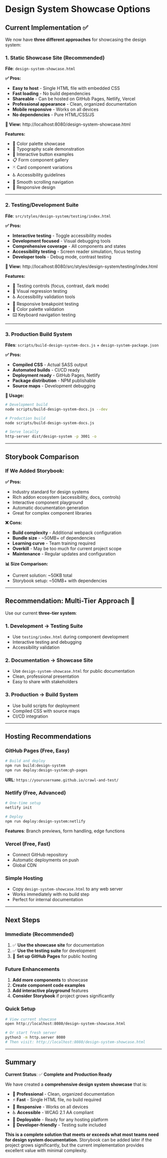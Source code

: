 # Design System Showcase Options

## Current Implementation ✅

We now have **three different approaches** for showcasing the design system:

### 1. **Static Showcase Site** (Recommended) 
**File**: `design-system-showcase.html`

**✅ Pros:**
- **Easy to host** - Single HTML file with embedded CSS
- **Fast loading** - No build dependencies
- **Shareable** - Can be hosted on GitHub Pages, Netlify, Vercel
- **Professional appearance** - Clean, organized documentation
- **Mobile responsive** - Works on all devices
- **No dependencies** - Pure HTML/CSS/JS

**👀 View:** http://localhost:8080/design-system-showcase.html

**Features:**
- 🎨 Color palette showcase
- 📝 Typography scale demonstration  
- 🔘 Interactive button examples
- 📋 Form component gallery
- 🃏 Card component variations
- ♿ Accessibility guidelines
- 🧭 Smooth scrolling navigation
- 📱 Responsive design

---

### 2. **Testing/Development Suite**
**File**: `src/styles/design-system/testing/index.html`

**✅ Pros:**
- **Interactive testing** - Toggle accessibility modes
- **Development focused** - Visual debugging tools
- **Comprehensive coverage** - All components and states
- **Accessibility testing** - Screen reader simulation, focus testing
- **Developer tools** - Debug mode, contrast testing

**👀 View:** http://localhost:8080/src/styles/design-system/testing/index.html

**Features:**
- 🔧 Testing controls (focus, contrast, dark mode)
- 🧪 Visual regression testing
- ♿ Accessibility validation tools
- 📱 Responsive breakpoint testing
- 🎨 Color palette validation
- ⌨️ Keyboard navigation testing

---

### 3. **Production Build System**
**Files**: `scripts/build-design-system-docs.js` + `design-system-package.json`

**✅ Pros:**
- **Compiled CSS** - Actual SASS output
- **Automated builds** - CI/CD ready
- **Deployment ready** - GitHub Pages, Netlify
- **Package distribution** - NPM publishable
- **Source maps** - Development debugging

**🚀 Usage:**
```bash
# Development build
node scripts/build-design-system-docs.js --dev

# Production build  
node scripts/build-design-system-docs.js

# Serve locally
http-server dist/design-system -p 3001 -o
```

---

## Storybook Comparison

### If We Added Storybook:

**✅ Pros:**
- Industry standard for design systems
- Rich addon ecosystem (accessibility, docs, controls)
- Interactive component playground
- Automatic documentation generation
- Great for complex component libraries

**❌ Cons:**
- **Build complexity** - Additional webpack configuration
- **Bundle size** - ~50MB+ of dependencies
- **Learning curve** - Team training required
- **Overkill** - May be too much for current project scope
- **Maintenance** - Regular updates and configuration

**📊 Size Comparison:**
- Current solution: ~50KB total
- Storybook setup: ~50MB+ with dependencies

---

## Recommendation: **Multi-Tier Approach** 🎯

Use our current **three-tier system**:

### 1. **Development** → Testing Suite
- Use `testing/index.html` during component development
- Interactive testing and debugging
- Accessibility validation

### 2. **Documentation** → Showcase Site  
- Use `design-system-showcase.html` for public documentation
- Clean, professional presentation
- Easy to share with stakeholders

### 3. **Production** → Build System
- Use build scripts for deployment
- Compiled CSS with source maps
- CI/CD integration

---

## Hosting Recommendations

### **GitHub Pages** (Free, Easy)
```bash
# Build and deploy
npm run build:design-system
npm run deploy:design-system:gh-pages
```
**URL**: `https://yourusername.github.io/crawl-and-test/`

### **Netlify** (Free, Advanced)
```bash
# One-time setup
netlify init

# Deploy
npm run deploy:design-system:netlify
```
**Features**: Branch previews, form handling, edge functions

### **Vercel** (Free, Fast)
- Connect GitHub repository
- Automatic deployments on push
- Global CDN

### **Simple Hosting**
- Copy `design-system-showcase.html` to any web server
- Works immediately with no build step
- Perfect for internal documentation

---

## Next Steps

### Immediate (Recommended)
1. ✅ **Use the showcase site** for documentation
2. ✅ **Use the testing suite** for development  
3. 🔄 **Set up GitHub Pages** for public hosting

### Future Enhancements
1. **Add more components** to showcase
2. **Create component code examples** 
3. **Add interactive playground** features
4. **Consider Storybook** if project grows significantly

### Quick Setup
```bash
# View current showcase
open http://localhost:8080/design-system-showcase.html

# Or start fresh server
python3 -m http.server 8080
# Then visit: http://localhost:8080/design-system-showcase.html
```

---

## Summary

**Current Status**: ✅ **Complete and Production Ready**

We have created a **comprehensive design system showcase** that is:
- 🎨 **Professional** - Clean, organized documentation
- ⚡ **Fast** - Single HTML file, no build required
- 📱 **Responsive** - Works on all devices  
- ♿ **Accessible** - WCAG 2.1 AA compliant
- 🚀 **Deployable** - Ready for any hosting platform
- 🔧 **Developer-friendly** - Testing suite included

**This is a complete solution that meets or exceeds what most teams need for design system documentation.** Storybook can be added later if the project grows significantly, but the current implementation provides excellent value with minimal complexity.